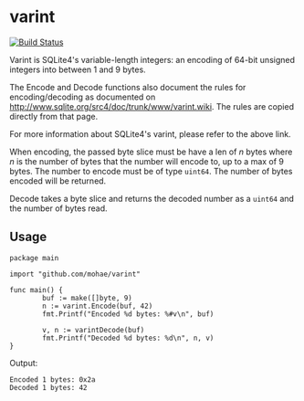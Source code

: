 # varint
[![Build Status](https://travis-ci.org/mohae/varint.png)](https://travis-ci.org/mohae/varint)  

Varint is SQLite4's variable-length integers: an encoding of 64-bit unsigned integers into between 1 and 9 bytes.

The Encode and Decode functions also document the rules for encoding/decoding as documented on http://www.sqlite.org/src4/doc/trunk/www/varint.wiki.  The rules are copied directly from that page.

For more information about SQLite4's varint, please refer to the above link.

When encoding, the passed byte slice must be have a len of _n_ bytes where _n_ is the number of bytes that the number will encode to, up to a max of 9 bytes.  The number to encode must be of type `uint64`.  The number of bytes encoded will be returned.

Decode takes a byte slice and returns the decoded number as a `uint64` and the number of bytes read.

## Usage

    package main

    import "github.com/mohae/varint"

    func main() {
            buf := make([]byte, 9)
            n := varint.Encode(buf, 42)
            fmt.Printf("Encoded %d bytes: %#v\n", buf)

            v, n := varintDecode(buf)
            fmt.Printf("Decoded %d bytes: %d\n", n, v)
    }

Output:

    Encoded 1 bytes: 0x2a
    Decoded 1 bytes: 42
